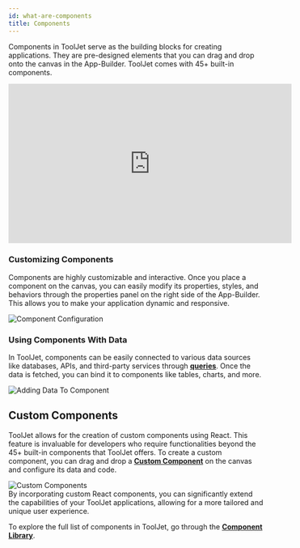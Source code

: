```yaml
---
id: what-are-components
title: Components
---
```


Components in ToolJet serve as the building blocks for creating applications. They are pre-designed elements that you can drag and drop onto the canvas in the App-Builder. ToolJet comes with 45+ built-in components. 

<div class="video-container">
    <iframe width="560" height="315" src="https://www.youtube.com/embed/J3-wpo4J76U?si=D2ovxqa42HUGZ4PC&rel=0" frameborder="0" allow="accelerometer; autoplay; encrypted-media; gyroscope; picture-in-picture" allowfullscreen></iframe>
</div>


<div style={{paddingTop:'24px', paddingBottom:'24px'}}>

### Customizing Components

Components are highly customizable and interactive. Once you place a component on the canvas, you can easily modify its properties, styles, and behaviors through the properties panel on the right side of the App-Builder. This allows you to make your application dynamic and responsive. 

<div style={{textAlign: 'center'}}>
    <img className="screenshot-full" src="/img/tooljet-concepts/what-are-components/component-config.gif" alt="Component Configuration" />
</div>

</div>

<div style={{paddingTop:'24px', paddingBottom:'24px'}}>

### Using Components With Data

In ToolJet, components can be easily connected to various data sources like databases, APIs, and third-party services through **[queries](what-are-queries)**. Once the data is fetched, you can bind it to components like tables, charts, and more. 

<div style={{textAlign: 'center'}}>
    <img className="screenshot-full" src="/img/tooljet-concepts/what-are-components/adding-data-to-component.png" alt="Adding Data To Component" />
</div>

</div>

<div style={{paddingTop:'24px', paddingBottom:'24px'}}>

## Custom Components

ToolJet allows for the creation of custom components using React. This feature is invaluable for developers who require functionalities beyond the 45+ built-in components that ToolJet offers. To create a custom component, you can drag and drop a **[Custom Component](/docs/widgets/custom-component/)** on the canvas and configure its data and code. 

<div style={{textAlign: 'center'}}>
    <img className="screenshot-full" src="/img/tooljet-concepts/what-are-components/custom-components.png" alt="Custom Components" />
</div>
By incorporating custom React components, you can significantly extend the capabilities of your ToolJet applications, allowing for a more tailored and unique user experience. 

</div>


To explore the full list of components in ToolJet, go through the **[Component Library](/docs/widgets/bounded-box)**.



